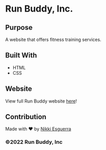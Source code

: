 # Run Buddy, Inc.

## Purpose
A website that offers fitness training services.

## Built With
* HTML
* CSS

## Website
View full Run Buddy website [here](https://desguerra.github.io/run-buddy/)!

## Contribution
Made with ❤️ by [Nikki Esguerra](https://desguerra.github.io/)

### ©️2022 Run Buddy, Inc 
